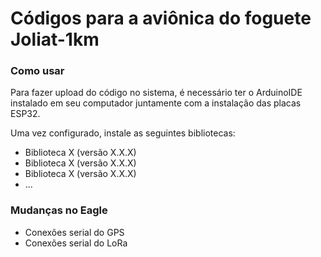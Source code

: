 
# Códigos para a aviônica do foguete Joliat-1km

### Como usar

Para fazer upload do código no sistema, é necessário ter o ArduinoIDE instalado em seu computador juntamente com a instalação das placas ESP32.

Uma vez configurado, instale as seguintes bibliotecas:

- Biblioteca X (versão X.X.X)
- Biblioteca X (versão X.X.X)
- Biblioteca X (versão X.X.X)
- ...

### Mudanças no Eagle

- Conexões serial do GPS
- Conexões serial do LoRa